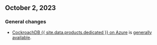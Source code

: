 ## October 2, 2023

<h3 id="2023-10-02-general-changes"> General changes </h3>

- [CockroachDB {{ site.data.products.dedicated }} on Azure](https://www.cockroachlabs.com/docs/cockroachcloud/cockroachdb-dedicated-on-azure) is [generally available](https://www.cockroachlabs.com/docs/stable/cockroachdb-feature-availability#feature-availability-phases).
